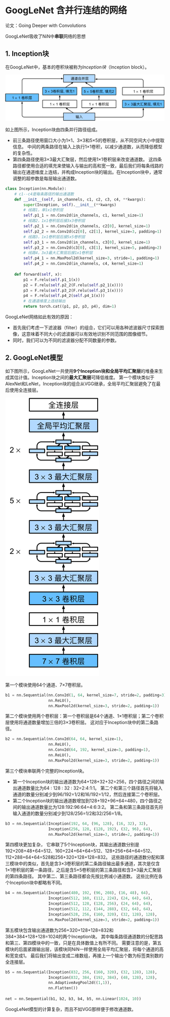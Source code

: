# GoogLeNet 含并行连结的网络

论文：Going Deeper with Convolutions

GoogLeNet吸收了NiN中**串联**网络的思想

## 1. Inception块

在GoogLeNet中，基本的卷积块被称为*Inception块*（Inception block）。

![inception](assets/inception.svg)

如上图所示，Inception块由四条并行路径组成。 

- 前三条路径使用窗口大小为1×1、3×3和5×5的卷积层，从不同空间大小中提取信息。 中间的两条路径在输入上执行1×1卷积，以减少通道数，从而降低模型的复杂性。 
- 第四条路径使用3×3最大汇聚层，然后使用1×1卷积层来改变通道数。 这四条路径都使用合适的填充来使输入与输出的高和宽一致，最后我们将每条线路的输出在通道维度上连结，并构成Inception块的输出。在Inception块中，通常调整的超参数是每层输出通道数。

```python
class Inception(nn.Module):
    # c1--c4是每条路径的输出通道数
    def __init__(self, in_channels, c1, c2, c3, c4, **kwargs):
        super(Inception, self).__init__(**kwargs)
        # 线路1，单1x1卷积层
        self.p1_1 = nn.Conv2d(in_channels, c1, kernel_size=1)
        # 线路2，1x1卷积层后接3x3卷积层
        self.p2_1 = nn.Conv2d(in_channels, c2[0], kernel_size=1)
        self.p2_2 = nn.Conv2d(c2[0], c2[1], kernel_size=3, padding=1)
        # 线路3，1x1卷积层后接5x5卷积层
        self.p3_1 = nn.Conv2d(in_channels, c3[0], kernel_size=1)
        self.p3_2 = nn.Conv2d(c3[0], c3[1], kernel_size=5, padding=2)
        # 线路4，3x3最大汇聚层后接1x1卷积层
        self.p4_1 = nn.MaxPool2d(kernel_size=3, stride=1, padding=1)
        self.p4_2 = nn.Conv2d(in_channels, c4, kernel_size=1)

    def forward(self, x):
        p1 = F.relu(self.p1_1(x))
        p2 = F.relu(self.p2_2(F.relu(self.p2_1(x))))
        p3 = F.relu(self.p3_2(F.relu(self.p3_1(x))))
        p4 = F.relu(self.p4_2(self.p4_1(x)))
        # 在通道维度上连结输出
        return torch.cat((p1, p2, p3, p4), dim=1)
```

GoogLeNet网络如此有效的原因：

- 首先我们考虑一下滤波器（filter）的组合，它们可以用各种滤波器尺寸探索图像，这意味着不同大小的滤波器可以有效地识别不同范围的图像细节。 
- 同时，我们可以为不同的滤波器分配不同数量的参数。

## 2. GoogLeNet模型

如下图所示，GoogLeNet一共使用**9个Inception块和全局平均汇聚层**的堆叠来生成其估计值。Inception块之间的**最大汇聚层**可降低维度。 第一个模块类似于AlexNet和LeNet，Inception块的组合从VGG继承，全局平均汇聚层避免了在最后使用全连接层。

![inception-full](assets/inception-full.svg)

第一个模块使用64个通道、7×7卷积层。

```python
b1 = nn.Sequential(nn.Conv2d(1, 64, kernel_size=7, stride=2, padding=3),
                   nn.ReLU(),
                   nn.MaxPool2d(kernel_size=3, stride=2, padding=1))
```

第二个模块使用两个卷积层：第一个卷积层是64个通道、1×1卷积层；第二个卷积层使用将通道数量增加三倍的3×3卷积层。 这对应于Inception块中的第二条路径。

```python
b2 = nn.Sequential(nn.Conv2d(64, 64, kernel_size=1),
                   nn.ReLU(),
                   nn.Conv2d(64, 192, kernel_size=3, padding=1),
                   nn.ReLU(),
                   nn.MaxPool2d(kernel_size=3, stride=2, padding=1))
```

第三个模块串联两个完整的Inception块。 

- 第一个Inception块的输出通道数为64+128+32+32=256，四个路径之间的输出通道数量比为64 : 128 : 32 : 32=2:4:1:1。 第二个和第三个路径首先将输入通道的数量分别减少到96/192=1/2和16/192=1/12，然后连接第二个卷积层。
- 第二个Inception块的输出通道数增加到128+192+96+64=480，四个路径之间的输出通道数量比为128:192:96:64=4:6:3:2。 第二条和第三条路径首先将输入通道的数量分别减少到128/256=1/2和32/256=1/8。

```python
b3 = nn.Sequential(Inception(192, 64, (96, 128), (16, 32), 32),
                   Inception(256, 128, (128, 192), (32, 96), 64),
                   nn.MaxPool2d(kernel_size=3, stride=2, padding=1))
```

第四模块更加复杂， 它串联了5个Inception块，其输出通道数分别是192+208+48+64=512、160+224+64+64=512、128+256+64+64=512、112+288+64+64=528和256+320+128+128=832。 这些路径的通道数分配和第三模块中的类似，首先是含3×3卷积层的第二条路径输出最多通道，其次是仅含1×1卷积层的第一条路径，之后是含5×5卷积层的第三条路径和含3×3最大汇聚层的第四条路径。 其中第二、第三条路径都会先按比例减小通道数。 这些比例在各个Inception块中都略有不同。

```python
b4 = nn.Sequential(Inception(480, 192, (96, 208), (16, 48), 64),
                   Inception(512, 160, (112, 224), (24, 64), 64),
                   Inception(512, 128, (128, 256), (24, 64), 64),
                   Inception(512, 112, (144, 288), (32, 64), 64),
                   Inception(528, 256, (160, 320), (32, 128), 128),
                   nn.MaxPool2d(kernel_size=3, stride=2, padding=1))
```

第五模块包含输出通道数为256+320+128+128=832和384+384+128+128=1024的两个Inception块。 其中每条路径通道数的分配思路和第三、第四模块中的一致，只是在具体数值上有所不同。 需要注意的是，第五模块的后面紧跟输出层，该模块同NiN一样使用全局平均汇聚层，将每个通道的高和宽变成1。 最后我们将输出变成二维数组，再接上一个输出个数为标签类别数的全连接层。

```python
b5 = nn.Sequential(Inception(832, 256, (160, 320), (32, 128), 128),
                   Inception(832, 384, (192, 384), (48, 128), 128),
                   nn.AdaptiveAvgPool2d((1,1)),
                   nn.Flatten())

net = nn.Sequential(b1, b2, b3, b4, b5, nn.Linear(1024, 10))
```

GoogLeNet模型的计算复杂，而且不如VGG那样便于修改通道数。